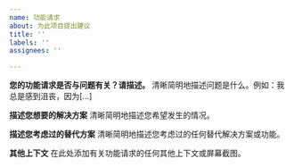 ```yaml
---
name: 功能请求
about: 为此项目提出建议
title: ''
labels: ''
assignees: ''

---
```


**您的功能请求是否与问题有关？请描述。**
清晰简明地描述问题是什么。例如：我总是感到沮丧，因为[...]

**描述您想要的解决方案**
清晰简明地描述您希望发生的情况。

**描述您考虑过的替代方案**
清晰简明地描述您考虑过的任何替代解决方案或功能。

**其他上下文**
在此处添加有关功能请求的任何其他上下文或屏幕截图。

